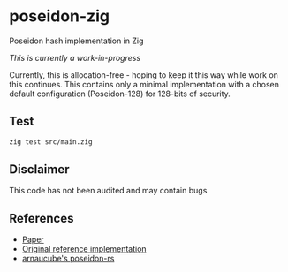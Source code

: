 # poseidon-zig

Poseidon hash implementation in Zig

_This is currently a work-in-progress_

Currently, this is allocation-free - hoping to keep it this way while work on this continues. This
contains only a minimal implementation with a chosen default configuration (Poseidon-128)
for 128-bits of security. 

## Test

```sh
zig test src/main.zig
```

## Disclaimer

This code has not been audited and may contain bugs

## References

- [Paper](https://eprint.iacr.org/2019/458.pdf)
- [Original reference implementation](https://extgit.iaik.tugraz.at/krypto/hadeshash)
- [arnaucube's poseidon-rs](https://github.com/arnaucube/poseidon-rs)

